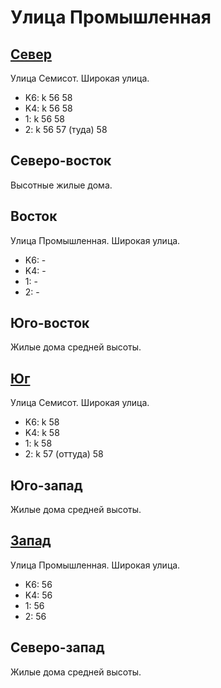 # Улица Промышленная

## [Север](./10430062.md)

Улица Семисот.
Широкая улица.

* K6:   k
        56  58
* K4:   k
        56  58
* 1:    k
        56  58
* 2:    k
        56  57 (туда)   58

## Северо-восток

Высотные жилые дома.

## Восток

Улица Промышленная.
Широкая улица.

* K6:   -
* K4:   -
* 1:    -
* 2:    -

## Юго-восток

Жилые дома средней высоты.

## [Юг](./10430075.md)

Улица Семисот.
Широкая улица.

* K6:   k
        58
* K4:   k
        58
* 1:    k
        58
* 2:    k
        57 (оттуда) 58

## Юго-запад

Жилые дома средней высоты.

## [Запад](./10420065.md)

Улица Промышленная.
Широкая улица.

* K6:   56
* K4:   56
* 1:    56
* 2:    56

## Северо-запад

Жилые дома средней высоты.
